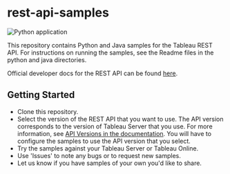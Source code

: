 
# rest-api-samples

![Python application](https://github.com/wriaz/rest-api-samples/workflows/Python%20application/badge.svg)

This repository contains Python and Java samples for the Tableau REST API. For instructions on running the samples, see the Readme files in the python and java directories.

Official developer docs for the REST API can be found [here](http://onlinehelp.tableau.com/current/api/rest_api/en-us/help.htm).

Getting Started
---------------

* Clone this repository.
* Select the version of the REST API that you want to use. The API version corresponds to the version of Tableau Server that you use.
  For more information, see [API Versions in the documentation](http://onlinehelp.tableau.com/current/api/rest_api/en-us/help.htm#REST/rest_api_concepts_versions.htm). You will have to configure the samples to use the API version that you select.
* Try the samples against your Tableau Server or Tableau Online.
* Use 'Issues' to note any bugs or to request new samples.
* Let us know if you have samples of your own you'd like to share.

